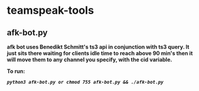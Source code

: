 # teamspeak-tools

## afk-bot.py 

 **afk bot uses Benedikt Schmitt's ts3 api in conjunction with ts3 query. It just sits there waiting for clients 
 idle time to reach above 90 min's then it will move them to any channel you specify, with the cid variable.**
 
 **To run:**
 
 ***``` python3 afk-bot.py or chmod 755 afk-bot.py && ./afk-bot.py ```***



